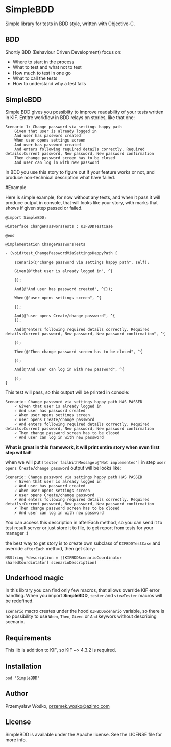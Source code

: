 # SimpleBDD
Simple library for tests in BDD style, written with Objective-C.

## BDD 

Shortly BDD (Behaviour Driven Development) focus on: 
* Where to start in the process
* What to test and what not to test
* How much to test in one go
* What to call the tests
* How to understand why a test fails 

## SimpleBDD

Simple BDD gives you possibiity to improve readability of your tests written in KIF. 
Entitre workflow in BDD relays on stories, like that one: 

```
Scenario 1: Change password via settings happy path
	Given that user is already logged in
	And user has password created
	When user opens settings screen
	And user has password created
	And enters following required details correctly. Required details:Current password, New password, New password confirmation
	Then change password screen has to be closed
	And user can log in with new password
```

In BDD you use this story to figure out if your feature works or not, and produce non-technical description what have failed. 
	

#Example

Here is simple example, for now without any tests, and when it pass it will produce output in console, that will looks like  your story, with marks that shows if given step passed or failed. 


```obj-c
@import SimpleBDD;

@interface ChangePassworsTests : KIFBDDTestCase

@end

@implementation ChangePassworsTests

- (void)test_ChangePasswordViaSettingsHappyPath {

	scenario(@"Change password via settings happy path", self);
    
    Given(@"that user is already logged in", ^{
         
    });

    And(@"And user has password created", ^{});
    
    When(@"user opens settings screen", ^{

    });
    
    And(@"user opens Create/change password", ^{
    });
    
    And(@"enters following required details correctly. Required details:Current password, New password, New password confirmation", ^{

    });
    
    Then(@"Then change password screen has to be closed", ^{

    });
    
    And(@"And user can log in with new password", ^{
       
    });
}

```


This test will pass, so this output will be printed in console:
 
```
Scenario: Change password via settings happy path HAS PASSED
	✓ Given that user is already logged in
	✓ And user has password created
	✓ When user opens settings screen
	✓ user opens Create/change password
	✓ And enters following required details correctly. Required details:Current password, New password, New password confirmation
	✓ Then change password screen has to be closed
	✓ And user can log in with new password
```

**What is great in this framework, it will print entire story when even first step wil fail!**

when we will put `[tester failWithMessage:@"Not implemented"]` in step `user opens Create/change password`
output will be looks like: 

```
Scenario: Change password via settings happy path HAS PASSED
	✓ Given that user is already logged in
	✓ And user has password created
	✓ When user opens settings screen
	✗ user opens Create/change password
	✗ And enters following required details correctly. Required details:Current password, New password, New password confirmation
	✗ Then change password screen has to be closed
	✗ And user can log in with new password
```

You can access this description in afterEach method, so you can send it to test result server or just store it to file, to get report from tests for your manager :) 

the best way to get story is to create own subclass of `KIFBDDTestCase` and override `afterEach` method, then get story: 
```
NSString *description = [[KIFBDDScenarioCoordinator sharedCoordintator] scenarioDescription]
```

## Underhood magic
In this library you can find only few macros, that allows override KIF error handling. When you import **SimpleBDD**, `tester` and `viewTester` macros will be redefined. 

`scenario` macro creates under the hood `KIFBDDScenario` variable, so there is no possibility to use `When`, `Then`, `Given` or `And` keywors without describing scenario. 


## Requirements 

This lib is addition to KIF, so KIF ~> 4.3.2 is required.

## Installation

```
pod "SimpleBDD"
```

## Author 

Przemysław Wośko, przemek.wosko@azimo.com

## License

SimpleBDD is available under the Apache license. See the LICENSE file for more info.


